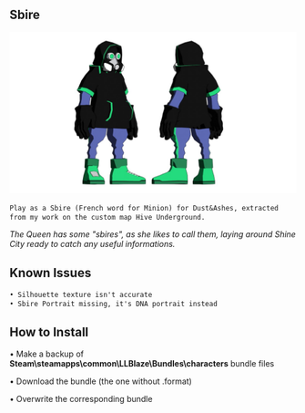 ## Sbire
![](Workfiles/Render.jpg)

	Play as a Sbire (French word for Minion) for Dust&Ashes, extracted from my work on the custom map Hive Underground.

*The Queen has some "sbires", as she likes to call them, laying around Shine City ready to catch any useful informations.*

## Known Issues
	• Silhouette texture isn't accurate
	• Sbire Portrait missing, it's DNA portrait instead
		
## How to Install
• Make a backup of **Steam\steamapps\common\LLBlaze\Bundles\characters** bundle files

• Download the bundle (the one without .format)

• Overwrite the corresponding bundle
